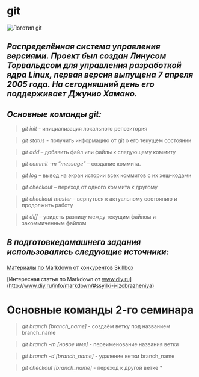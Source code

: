 # **git**
![Логотип git](git_logo.jpg)
## *Распределённая система управления версиями. Проект был создан Линусом Торвальдсом для управления разработкой ядра Linux, первая версия выпущена 7 апреля 2005 года. На сегодняшний день его поддерживает Джунио Хамано.*<p>
##  ***Основные команды git:***
<p>

> *git init* - инициализация локального репозитория

> *git status* - получить информацию от git о его текущем состоянии

> *git add* – добавить файл или файлы к следующему коммиту

> *git commit -m “message”* – создание коммита.

> *git log* – вывод на экран истории всех коммитов с их хеш-кодами

> *git checkout* – переход от одного коммита к другому

> *git checkout master* – вернуться к актуальному состоянию и продолжить работу

> *git diff* – увидеть разницу между текущим файлом и закоммиченным файлом <p>
## ***В подготовкедомашнего задания использовались следующие источники:*** <p>

[Материалы по Markdown от конкурентов Skillbox](https://skillbox.ru/media/code/yazyk-razmetki-markdown-shpargalka-po-sintaksisu-s-primerami/#stk-18)

[Интересная статья по Markdown от www.diy.ru](http://www.diy.ru/info/markdown/#ssyilki-i-izobrazheniya)

# Основные команды 2-го семинара

> *git branch [branch_name]* - создаём ветку под названием branch_name

> *git branch -m [новое имя]* - переименование названия ветки

> *git branch -d [branch_name]* - удаление ветки branch_name

> *git checkout [branch_name]* - переход к другой ветке
> *

